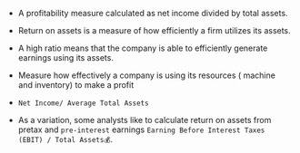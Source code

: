 - A profitability measure calculated as net income divided by total assets. 
- Return on assets is a measure of how efficiently a firm utilizes its assets. 
- A high ratio means that the company is able to efficiently generate earnings using its assets. 
- Measure how effectively a company is using its resources ( machine and  inventory) to make a profit


- ``Net Income/ Average Total Assets``
-  As a variation, some analysts like to calculate return on assets from pretax and `pre-interest` earnings 
	`Earning Before Interest Taxes (EBIT) / Total Assets💰`.
